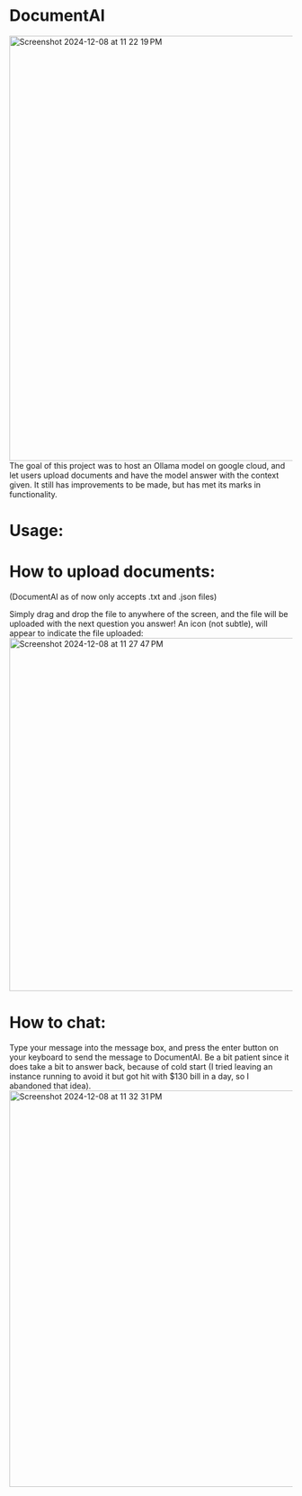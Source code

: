 # DocumentAI

  <img width="756" alt="Screenshot 2024-12-08 at 11 22 19 PM" src="https://github.com/user-attachments/assets/976727d9-8c6e-42a0-bb75-23913694edda">
  The goal of this project was to host an Ollama model on google cloud, and let users upload documents and have the model answer with the context given.
  It still has improvements to be made, but has met its marks in functionality.

# Usage:
  # How to upload documents:
   (DocumentAI as of now only accepts .txt and .json files)

   Simply drag and drop the file to anywhere of the screen, and the file will be uploaded with the next question you answer!
   An icon (not subtle), will appear to indicate the file uploaded:
   <img width="628" alt="Screenshot 2024-12-08 at 11 27 47 PM" src="https://github.com/user-attachments/assets/c2d56d02-2891-4790-9b78-509927896d89">
   
  # How to chat:
   Type your message into the message box, and press the enter button on your keyboard to send the message to DocumentAI.
   Be a bit patient since it does take a bit to answer back, because of cold start (I tried leaving an instance running to avoid it but got hit with $130 bill in a day, so I abandoned that idea).
   <img width="705" alt="Screenshot 2024-12-08 at 11 32 31 PM" src="https://github.com/user-attachments/assets/2719494f-82e2-4487-82a0-462bf5cb2a73">
